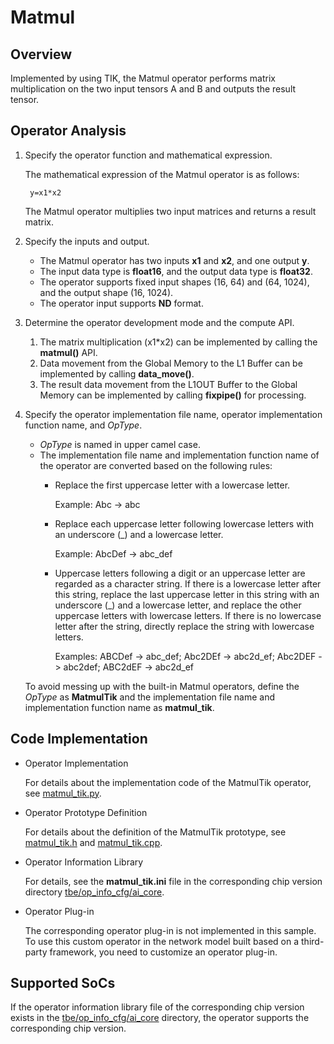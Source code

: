 # Matmul<a name="EN-US_TOPIC_0302083453"></a>

## Overview<a name="section20275955152017"></a>

Implemented by using TIK, the Matmul operator performs matrix multiplication on the two input tensors A and B and outputs the result tensor.

## Operator Analysis<a name="section132184332113"></a>

1.  Specify the operator function and mathematical expression.

    The mathematical expression of the Matmul operator is as follows:

    ```
     y=x1*x2
    ```

    The Matmul operator multiplies two input matrices and returns a result matrix.

2.  Specify the inputs and output.
    -   The Matmul operator has two inputs  **x1**  and  **x2**, and one output  **y**.
    -   The input data type is  **float16**, and the output data type is  **float32**.
    -   The operator supports fixed input shapes \(16, 64\) and \(64, 1024\), and the output shape \(16, 1024\).
    -   The operator input supports  **ND**  format.

3.  Determine the operator development mode and the compute API.
    1.  The matrix multiplication \(x1\*x2\) can be implemented by calling the  **matmul\(\)**  API.
    2.  Data movement from the  Global Memory  to the  L1 Buffer  can be implemented by calling  **data\_move\(\)**.
    3.  The result data movement from the  L1OUT Buffer  to the  Global Memory  can be implemented by calling  **fixpipe\(\)**  for processing.

4.  Specify the operator implementation file name, operator implementation function name, and  _OpType_.

    -   _OpType_  is named in upper camel case.
    -   The implementation file name and implementation function name of the operator are converted based on the following rules:
        -   Replace the first uppercase letter with a lowercase letter.

            Example: Abc -\> abc

        -   Replace each uppercase letter following lowercase letters with an underscore \(\_\) and a lowercase letter.

            Example: AbcDef -\> abc\_def

        -   Uppercase letters following a digit or an uppercase letter are regarded as a character string. If there is a lowercase letter after this string, replace the last uppercase letter in this string with an underscore \(\_\) and a lowercase letter, and replace the other uppercase letters with lowercase letters. If there is no lowercase letter after the string, directly replace the string with lowercase letters.

            Examples: ABCDef -\> abc\_def; Abc2DEf -\> abc2d\_ef; Abc2DEF -\> abc2def; ABC2dEF -\> abc2d\_ef



    To avoid messing up with the built-in Matmul operators, define the  _OpType_  as  **MatmulTik**  and the implementation file name and implementation function name as  **matmul\_tik**.


## Code Implementation<a name="section657125913571"></a>

-   Operator Implementation

    For details about the implementation code of the MatmulTik operator, see  [matmul\_tik.py](../tbe/impl/matmul_tik.py).

-   Operator Prototype Definition

    For details about the definition of the MatmulTik prototype, see  [matmul\_tik.h](../op_proto/matmul_tik.h)  and  [matmul\_tik.cpp](../op_proto/matmul_tik.cpp).

-   Operator Information Library

    For details, see the  **matmul\_tik.ini**  file in the corresponding chip version directory  [tbe/op\_info\_cfg/ai\_core](../tbe/op_info_cfg/ai_core).

-   Operator Plug-in

    The corresponding operator plug-in is not implemented in this sample. To use this custom operator in the network model built based on a third-party framework, you need to customize an operator plug-in.


## Supported SoCs<a name="section13382182116471"></a>

If the operator information library file of the corresponding chip version exists in the  [tbe/op\_info\_cfg/ai\_core](../tbe/op_info_cfg/ai_core)  directory, the operator supports the corresponding chip version.
